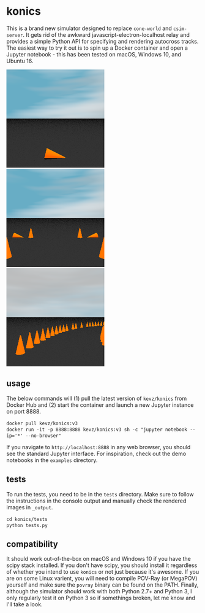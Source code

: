 # konics
This is a brand new simulator designed to replace `cone-world` and `csim-server`. It gets rid of 
the awkward javascript-electron-localhost relay and provides a simple Python API for specifying 
and rendering autocross tracks. The easiest way to try it out is to spin up a Docker container 
and open a Jupyter notebook - this has been tested on macOS, Windows 10, and Ubuntu 16.

![right_cone.png](tests/_output/right_cone.png)
![track_0.png](tests/_output/track_0.png)
![parametrics.png](tests/_output/parametrics.png)

## usage
The below commands will (1) pull the latest version of `kevz/konics` from Docker Hub and (2) start 
the container and launch a new Jupyter instance on port 8888.

```
docker pull kevz/konics:v3
docker run -it -p 8888:8888 kevz/konics:v3 sh -c "jupyter notebook --ip='*' --no-browser"
```

If you navigate to `http://localhost:8888` in any web browser, you should see the standard Jupyter 
interface. For inspiration, check out the demo notebooks in the `examples` directory.

## tests
To run the tests, you need to be in the `tests` directory. Make sure to follow the instructions in
the console output and manually check the rendered images in `_output`.

```
cd konics/tests
python tests.py
```

## compatibility
It should work out-of-the-box on macOS and Windows 10 if you have the scipy stack installed. If you
don't have scipy, you should install it regardless of whether you intend to use `konics` or not 
just because it's awesome. If you are on some Linux varient, you will need to compile POV-Ray (or 
MegaPOV) yourself and make sure the `povray` binary can be found on the PATH. Finally, although the
simulator should work with both Python 2.7+ and Python 3, I only regularly test it on Python 3 so 
if somethings broken, let me know and I'll take a look.
